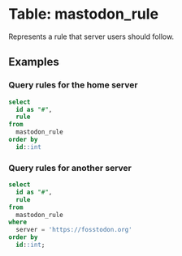 # Table: mastodon_rule

Represents a rule that server users should follow.

## Examples

### Query rules for the home server

```sql
select
  id as "#",
  rule
from
  mastodon_rule
order by
  id::int
```

### Query rules for another server

```sql
select
  id as "#",
  rule
from
  mastodon_rule
where
  server = 'https://fosstodon.org'
order by
  id::int;
```
